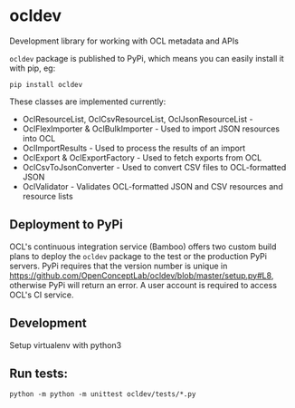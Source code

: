 # ocldev
Development library for working with OCL metadata and APIs

`ocldev` package is published to PyPi, which means you can easily install it with pip, eg:
```
pip install ocldev
```

These classes are implemented currently:
* OclResourceList, OclCsvResourceList, OclJsonResourceList - 
* OclFlexImporter & OclBulkImporter - Used to import JSON resources into OCL
* OclImportResults - Used to process the results of an import
* OclExport & OclExportFactory - Used to fetch exports from OCL
* OclCsvToJsonConverter - Used to convert CSV files to OCL-formatted JSON
* OclValidator - Validates OCL-formatted JSON and CSV resources and resource lists

## Deployment to PyPi
OCL's continuous integration service (Bamboo) offers two custom build plans to deploy the `ocldev` package to the test or the production PyPi servers. PyPi requires that the version number is unique in https://github.com/OpenConceptLab/ocldev/blob/master/setup.py#L8, otherwise PyPi will return an error. A user account is required to access OCL's CI service.


## Development
Setup virtualenv with python3

## Run tests:
`python -m python -m unittest ocldev/tests/*.py`